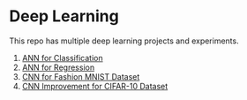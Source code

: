 # Deep Learning
 
This repo has multiple deep learning projects and experiments.

1. [ANN for Classification](https://github.com/rhettxio/Deep-Learning/tree/master/ANN%20for%20classification)
2. [ANN for Regression](https://github.com/rhettxio/Deep-Learning/tree/master/ANN%20for%20regression)
3. [CNN for Fashion MNIST Dataset](https://github.com/rhettxio/Deep-Learning/tree/master/CNN%20for%20Fashion%20MNIST)
4. [CNN Improvement for CIFAR-10 Dataset](https://github.com/rhettxio/Deep-Learning/tree/master/CNN%20for%20CIFAR-10)
